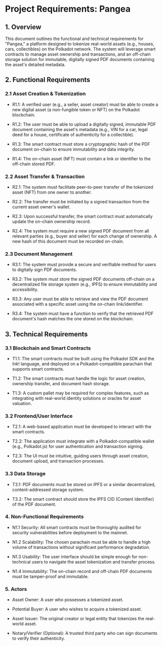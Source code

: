 # Project Requirements: Pangea
## 1. Overview
This document outlines the functional and technical requirements for "Pangea," a platform designed to tokenize real-world assets (e.g., houses, cars, collectibles) on the Polkadot network. The system will leverage smart contracts to manage asset ownership and transactions, and an off-chain storage solution for immutable, digitally signed PDF documents containing the asset's detailed metadata.

## 2. Functional Requirements
### 2.1 Asset Creation & Tokenization
- R1.1: A verified user (e.g., a seller, asset creator) must be able to create a new digital asset (a non-fungible token or NFT) on the Polkadot blockchain.

- R1.2: The user must be able to upload a digitally signed, immutable PDF document containing the asset's metadata (e.g., VIN for a car, legal deed for a house, certificate of authenticity for a collectible).

- R1.3: The smart contract must store a cryptographic hash of the PDF document on-chain to ensure immutability and data integrity.

- R1.4: The on-chain asset (NFT) must contain a link or identifier to the off-chain stored PDF.

### 2.2 Asset Transfer & Transaction
- R2.1: The system must facilitate peer-to-peer transfer of the tokenized asset (NFT) from one owner to another.

- R2.2: The transfer must be initiated by a signed transaction from the current asset owner's wallet.

- R2.3: Upon successful transfer, the smart contract must automatically update the on-chain ownership record.

- R2.4: The system must require a new signed PDF document from all relevant parties (e.g., buyer and seller) for each change of ownership. A new hash of this document must be recorded on-chain.

### 2.3 Document Management
- R3.1: The system must provide a secure and verifiable method for users to digitally sign PDF documents.

- R3.2: The system must store the signed PDF documents off-chain on a decentralized file storage system (e.g., IPFS) to ensure immutability and accessibility.

- R3.3: Any user must be able to retrieve and view the PDF document associated with a specific asset using the on-chain link/identifier.

- R3.4: The system must have a function to verify that the retrieved PDF document's hash matches the one stored on the blockchain.

## 3. Technical Requirements
### 3.1 Blockchain and Smart Contracts
- T1.1: The smart contracts must be built using the Polkadot SDK and the Ink! language, and deployed on a Polkadot-compatible parachain that supports smart contracts.

- T1.2: The smart contracts must handle the logic for asset creation, ownership transfer, and document hash storage.

- T1.3: A custom pallet may be required for complex features, such as integrating with real-world identity solutions or oracles for asset valuation.

### 3.2 Frontend/User Interface
- T2.1: A web-based application must be developed to interact with the smart contracts.

- T2.2: The application must integrate with a Polkadot-compatible wallet (e.g., Polkadot.js) for user authentication and transaction signing.

- T2.3: The UI must be intuitive, guiding users through asset creation, document upload, and transaction processes.

### 3.3 Data Storage
- T3.1: PDF documents must be stored on IPFS or a similar decentralized, content-addressed storage system.

- T3.2: The smart contract should store the IPFS CID (Content Identifier) of the PDF document.

### 4. Non-Functional Requirements
- N1.1 Security: All smart contracts must be thoroughly audited for security vulnerabilities before deployment to the mainnet.

- N1.2 Scalability: The chosen parachain must be able to handle a high volume of transactions without significant performance degradation.

- N1.3 Usability: The user interface should be simple enough for non-technical users to navigate the asset tokenization and transfer process.

- N1.4 Immutability: The on-chain record and off-chain PDF documents must be tamper-proof and immutable.

### 5. Actors
- Asset Owner: A user who possesses a tokenized asset.

- Potential Buyer: A user who wishes to acquire a tokenized asset.

- Asset Issuer: The original creator or legal entity that tokenizes the real-world asset.

- Notary/Verifier (Optional): A trusted third party who can sign documents to verify their authenticity.
